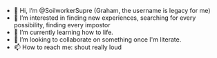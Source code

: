 - 👋 Hi, I’m @SoilworkerSupre (Graham, the username is legacy for me)
- 👀 I’m interested in finding new experiences, searching for every possibility, finding every impostor
- 🌱 I’m currently learning how to life.
- 💞️ I’m looking to collaborate on something once I'm literate.
- 📫 How to reach me: shout really loud

<!---
SoilworkerSupre/SoilworkerSupre is a ✨ special ✨ repository because its `README.md` (this file) appears on your GitHub profile.
You can click the Preview link to take a look at your changes.
--->

